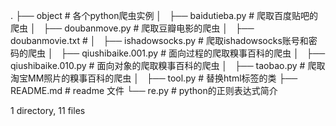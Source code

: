 .
├── object                      # 各个python爬虫实例
│   ├── baidutieba.py           # 爬取百度贴吧的爬虫
│   ├── doubanmove.py           # 爬取豆瓣电影的爬虫
│   ├── doubanmovie.txt         # 
│   ├── ishadowsocks.py         # 爬取ishadowsocks账号和密码的爬虫
│   ├── qiushibaike.001.py      # 面向过程的爬取糗事百科的爬虫
│   ├── qiushibaike.010.py      # 面向对象的爬取糗事百科的爬虫
│   ├── taobao.py               # 爬取淘宝MM照片的糗事百科的爬虫
│   ├── tool.py                 # 替换html标签的类
├── README.md                   # readme 文件
└── re.py                       # python的正则表达式简介


1 directory, 11 files

